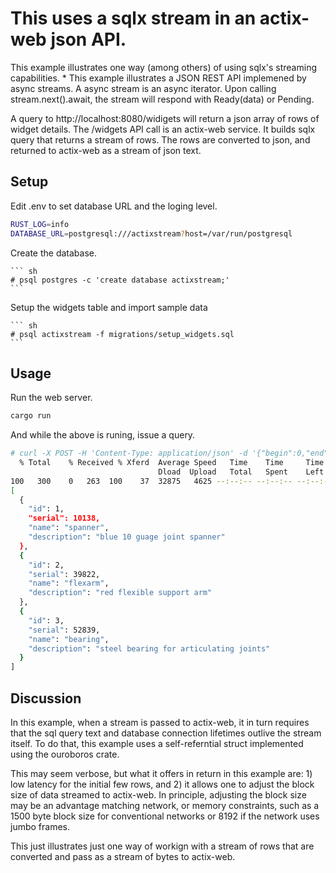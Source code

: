 # This uses a sqlx stream in an actix-web json API.

This example illustrates one way (among others) of using sqlx's
streaming capabilities.
  * 
This example illustrates a JSON REST API implemened by async streams.
A async stream is an async iterator. Upon calling stream.next().await,
the stream will respond with Ready(data) or Pending.

A query to http://localhost:8080/widigets will return a json array of
rows of widget details.  The /widgets API call is an actix-web service.
It builds sqlx query that returns a stream of rows.  The rows are
converted to json, and returned to actix-web as a stream 
of json text.

## Setup

Edit .env to set database URL and the loging level.

``` sh
RUST_LOG=info
DATABASE_URL=postgresql:///actixstream?host=/var/run/postgresql
```

Create the database.

    ``` sh
    # psql postgres -c 'create database actixstream;'
    ```

Setup the widgets table and import sample data

    ``` sh
    # psql actixstream -f migrations/setup_widgets.sql
    ```

## Usage

Run the web server.

``` sh
cargo run
```
And while the above is runing, issue a query.
``` sh
# curl -X POST -H 'Content-Type: application/json' -d '{"begin":0,"end":99999,"where_":null}' http://127.0.0.1:8080/widgets |jq
  % Total    % Received % Xferd  Average Speed   Time    Time     Time  Current
                                 Dload  Upload   Total   Spent    Left  Speed
100   300    0   263  100    37  32875   4625 --:--:-- --:--:-- --:--:-- 33333
[
  {
    "id": 1,
    "serial": 10138,
    "name": "spanner",
    "description": "blue 10 guage joint spanner"
  },
  {
    "id": 2,
    "serial": 39822,
    "name": "flexarm",
    "description": "red flexible support arm"
  },
  {
    "id": 3,
    "serial": 52839,
    "name": "bearing",
    "description": "steel bearing for articulating joints"
  }
]
```

## Discussion

In this example, when a stream is passed to actix-web, it in turn
requires that the sql query text and database connection lifetimes
outlive the stream itself.  To do that, this example uses a
self-referntial struct implemented using the ouroboros crate.

This may seem verbose, but what it offers in return in this example
are: 1) low latency for the initial few rows, and 2) it allows one to
adjust the block size of data streamed to actix-web.  In principle,
adjusting the block size may be an advantage matching network, or
memory constraints, such as a 1500 byte block size for conventional
networks or 8192 if the network uses jumbo frames. 

This just illustrates just one way of workign with a stream of rows
that are converted and pass as a stream of bytes to actix-web.
